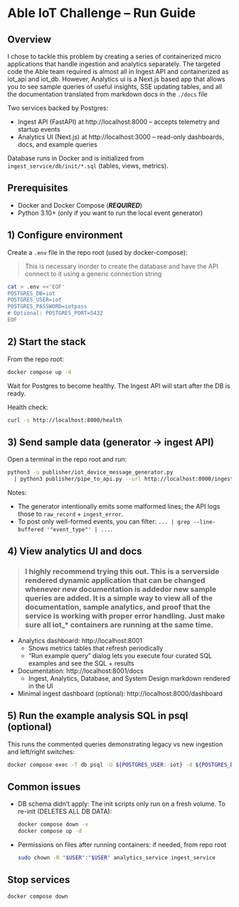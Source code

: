 # Able IoT Challenge – Run Guide

## Overview
I chose to tackle this problem by creating a series of containerized micro applications that handle ingestion and analytics separately. The targeted code the Able team required is almost all in Ingest API and containerized as iot_api and iot_db. However, Analytics ui is a Next.js based app that allows you to see sample queries of useful insights, SSE updating tables, and all the documentation translated from markdown docs in the ```./docs``` file

Two services backed by Postgres:
- Ingest API (FastAPI) at http://localhost:8000 – accepts telemetry and startup events
- Analytics UI (Next.js) at http://localhost:3000 – read-only dashboards, docs, and example queries

Database runs in Docker and is initialized from `ingest_service/db/init/*.sql` (tables, views, metrics).

## Prerequisites
- Docker and Docker Compose (***REQUIRED***)
- Python 3.10+ (only if you want to run the local event generator)

## 1) Configure environment
Create a `.env` file in the repo root (used by docker-compose):

  > This is necessary inorder to create the database and have the API connect to it using a generic connection string 

```bash
cat > .env <<'EOF'
POSTGRES_DB=iot
POSTGRES_USER=iot
POSTGRES_PASSWORD=iotpass
# Optional: POSTGRES_PORT=5432
EOF
```

## 2) Start the stack
From the repo root:

```bash
docker compose up -d
```

Wait for Postgres to become healthy. The Ingest API will start after the DB is ready.

Health check:
```bash
curl -s http://localhost:8000/health
```

## 3) Send sample data (generator → ingest API)
Open a terminal in the repo root and run:

```bash
python3 -u publisher/iot_device_message_generator.py
  | python3 publisher/pipe_to_api.py --url http://localhost:8000/ingest --batch 1 --verbose
```

Notes:
- The generator intentionally emits some malformed lines; the API logs those to `raw_record` + `ingest_error`.
- To post only well-formed events, you can filter: `... | grep --line-buffered '"event_type"' | ...`.

## 4) View analytics UI and docs
> ### I highly recommend trying this out. This is a serverside rendered dynamic application that can be changed whenever new documentation is addedor new sample queries are added. It is a simple way to view all of the documentation, sample analytics, and proof that the service is working with proper error handling. Just make sure all iot_* containers are running at the same time.

- Analytics dashboard: http://localhost:8001
  - Shows metrics tables that refresh periodically
  - “Run example query” dialog lets you execute four curated SQL examples and see the SQL + results
- Documentation: http://localhost:8001/docs
  - Ingest, Analytics, Database, and System Design markdown rendered in the UI
- Minimal ingest dashboard (optional): http://localhost:8000/dashboard

## 5) Run the example analysis SQL in psql (optional)
This runs the commented queries demonstrating legacy vs new ingestion and left/right switches:

```bash
docker compose exec -T db psql -U ${POSTGRES_USER:-iot} -d ${POSTGRES_DB:-iot} -f ingest_service/db/queries/analysis_examples.sql
```

## Common issues
- DB schema didn’t apply: The init scripts only run on a fresh volume. To re-init (DELETES ALL DB DATA):
  ```bash
  docker compose down -v
  docker compose up -d
  ```
- Permissions on files after running containers: if needed, from repo root
  ```bash
  sudo chown -R "$USER":"$USER" analytics_service ingest_service
  ```

## Stop services
```bash
docker compose down
```
